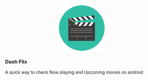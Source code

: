 <p align="center">
  <a href="https://github.com/Aveek-Saha/DashFlix/releases"><img width="150" src="https://github.com/Aveek-Saha/DashFlix/blob/master/icon.png"></a>
  <h3>Dash Flix</h3>
</p>

A quick way to check Now playing and Upcoming movies on android
